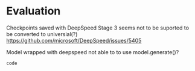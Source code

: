 # Evaluation 






Checkpoints saved with DeepSpeed Stage 3 seems not to be suported to be converted to universial(?)
https://github.com/microsoft/DeepSpeed/issues/5405

Model wrapped with deepspeed not able to to use model.generate()?


`
code
`